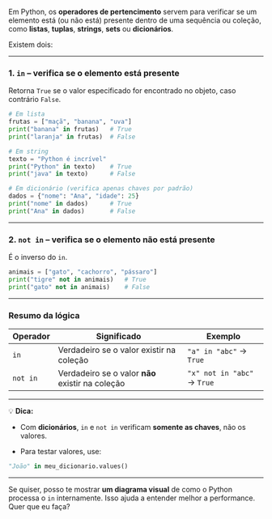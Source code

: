 Em Python, os **operadores de pertencimento** servem para verificar se um elemento está (ou não está) presente dentro de uma sequência ou coleção, como **listas**, **tuplas**, **strings**, **sets** ou **dicionários**.

Existem dois:

---

### 1. `in` – verifica se o elemento está presente

Retorna `True` se o valor especificado for encontrado no objeto, caso contrário `False`.

```python
# Em lista
frutas = ["maçã", "banana", "uva"]
print("banana" in frutas)   # True
print("laranja" in frutas)  # False

# Em string
texto = "Python é incrível"
print("Python" in texto)    # True
print("java" in texto)      # False

# Em dicionário (verifica apenas chaves por padrão)
dados = {"nome": "Ana", "idade": 25}
print("nome" in dados)      # True
print("Ana" in dados)       # False
```

---

### 2. `not in` – verifica se o elemento **não** está presente

É o inverso do `in`.

```python
animais = ["gato", "cachorro", "pássaro"]
print("tigre" not in animais)   # True
print("gato" not in animais)    # False
```

---

### Resumo da lógica

|Operador|Significado|Exemplo|
|---|---|---|
|`in`|Verdadeiro se o valor existir na coleção|`"a" in "abc"` → `True`|
|`not in`|Verdadeiro se o valor **não** existir na coleção|`"x" not in "abc"` → `True`|

---

💡 **Dica:**

- Com **dicionários**, `in` e `not in` verificam **somente as chaves**, não os valores.
    
- Para testar valores, use:
    

```python
"João" in meu_dicionario.values()
```

---

Se quiser, posso te mostrar **um diagrama visual** de como o Python processa o `in` internamente. Isso ajuda a entender melhor a performance. Quer que eu faça?